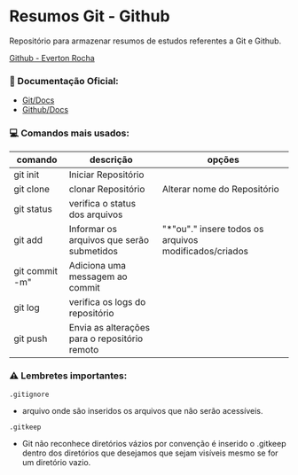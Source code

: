 # Resumos Git - Github

Repositório para armazenar resumos de estudos referentes a Git e Github.

[Github - Everton Rocha](https://github.com/RochaEverton)

### 📖 Documentação Oficial:
- [Git/Docs](https://git-scm.com/doc)
- [Github/Docs](https://docs.github.com/pt)

### 💻 Comandos mais usados:
| comando | descrição | opções|
|---------|-----------|-------|
|git init| Iniciar Repositório ||
|git clone <URL>|clonar Repositório|Alterar nome do Repositório|
|git status|verifica o status dos arquivos||
|git add <Arquivo>|Informar os arquivos que serão submetidos |"*"ou"." insere todos os arquivos modificados/criados|
|git commit -m"<message>|Adiciona uma messagem ao commit||
|git log|verifica os logs do repositório||
|git push|Envia as alterações para o repositório remoto||

### ⚠️ Lembretes importantes:
```
.gitignore 
```
- arquivo onde são inseridos os arquivos que não serão acessíveis.

```
.gitkeep 
```
- Git não reconhece diretórios vázios por convenção é inserido o .gitkeep dentro dos diretórios que desejamos que sejam visíveis mesmo se for um diretório vazio.
